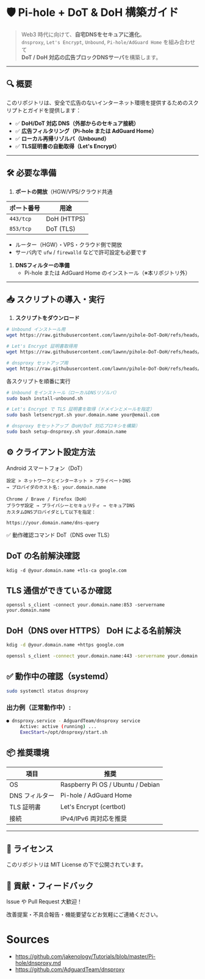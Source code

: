# 🛡️ Pi-hole + DoT & DoH 構築ガイド

> Web3 時代に向けて、**自宅DNSをセキュアに進化**。  
> `dnsproxy`, `Let's Encrypt`, `Unbound`, `Pi-hole/AdGuard Home` を組み合わせて  
> **DoT / DoH 対応の広告ブロックDNSサーバ**を構築します。

---

## 🔍 概要

このリポジトリは、安全で広告のないインターネット環境を提供するためのスクリプトとガイドを提供します：

- ✅ **DoH/DoT 対応 DNS（外部からのセキュア接続）**
- ✅ **広告フィルタリング（Pi-hole または AdGuard Home）**
- ✅ **ローカル再帰リゾルバ（Unbound）**
- ✅ **TLS証明書の自動取得（Let's Encrypt）**

---

## 🛠️ 必要な準備

1. **ポートの開放**（HGW/VPS/クラウド共通

| ポート番号 | 用途         |
|------------|--------------|
| `443/tcp`  | DoH (HTTPS)  |
| `853/tcp`  | DoT (TLS)    |

- ルーター（HGW）・VPS・クラウド側で開放
- サーバ内で `ufw` / `firewalld` などで許可設定も必要です

1. **DNSフィルターの準備**  
   - Pi-hole または AdGuard Home のインストール（※本リポジトリ外）

---

## 📥 スクリプトの導入・実行

1. **スクリプトをダウンロード**

```bash
# Unbound インストール用
wget https://raw.githubusercontent.com/lawnn/pihole-DoT-DoH/refs/heads/main/install-unbound.sh

# Let's Encrypt 証明書取得用
wget https://raw.githubusercontent.com/lawnn/pihole-DoT-DoH/refs/heads/main/letsencrypt.sh

# dnsproxy セットアップ用
wget https://raw.githubusercontent.com/lawnn/pihole-DoT-DoH/refs/heads/main/setup-dnsproxy.sh
```
各スクリプトを順番に実行
```bash
# Unbound をインストール（ローカルDNSリゾルバ）
sudo bash install-unbound.sh

# Let's Encrypt で TLS 証明書を取得（ドメインとメールを指定）
sudo bash letsencrypt.sh your.domain.name your@email.com

# dnsproxy をセットアップ（DoH/DoT 対応プロキシを構築）
sudo bash setup-dnsproxy.sh your.domain.name
```
## ⚙️ クライアント設定方法
Android スマートフォン（DoT）
```
設定 > ネットワークとインターネット > プライベートDNS
→ プロバイダのホスト名: your.domain.name
```
```
Chrome / Brave / Firefox（DoH）
ブラウザ設定 → プライバシーとセキュリティ → セキュアDNS
カスタムDNSプロバイダとして以下を指定：

https://your.domain.name/dns-query
```
✅ 動作確認コマンド
DoT（DNS over TLS）

## DoT の名前解決確認
`kdig -d @your.domain.name +tls-ca google.com`
## TLS 通信ができているか確認
`openssl s_client -connect your.domain.name:853 -servername your.domain.name`

## DoH（DNS over HTTPS） DoH による名前解決
```bash
kdig -d @your.domain.name +https google.com
```
```bash
openssl s_client -connect your.domain.name:443 -servername your.domain.name
```
## ✅ 動作中の確認（systemd）
```bash
sudo systemctl status dnsproxy
```
### 出力例（正常動作中）:

```bash
● dnsproxy.service - AdguardTeam/dnsproxy service
     Active: active (running) ...
     ExecStart=/opt/dnsproxy/start.sh
```
## 📦 推奨環境
|項目	|推奨
|------|------|
|OS              |Raspberry Pi OS / Ubuntu / Debian|
|DNS フィルター   |Pi-hole / AdGuard Home|
|TLS 証明書       |Let's Encrypt (certbot)|
|接続             |IPv4/IPv6 両対応を推奨|
---

## 📄 ライセンス
このリポジトリは MIT License の下で公開されています。

## 🙋 貢献・フィードバック
Issue や Pull Request 大歓迎！

改善提案・不具合報告・機能要望などお気軽にご連絡ください。

# Sources
- https://github.com/jakenology/Tutorials/blob/master/Pi-hole/dnsproxy.md
- https://github.com/AdguardTeam/dnsproxy








